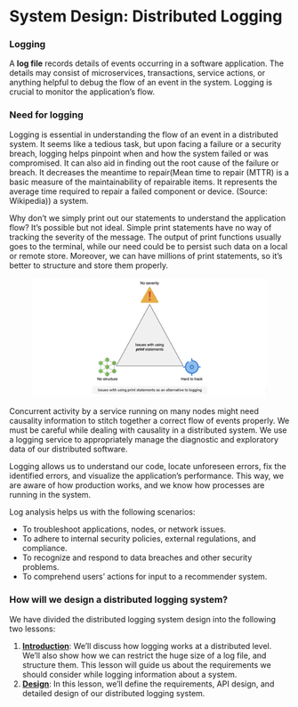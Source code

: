 # System Design: Distributed Logging

### Logging <a href="#logging" id="logging"></a>

A **log file** records details of events occurring in a software application. The details may consist of microservices, transactions, service actions, or anything helpful to debug the flow of an event in the system. Logging is crucial to monitor the application’s flow.

### Need for logging <a href="#need-for-logging-0" id="need-for-logging-0"></a>

Logging is essential in understanding the flow of an event in a distributed system. It seems like a tedious task, but upon facing a failure or a security breach, logging helps pinpoint when and how the system failed or was compromised. It can also aid in finding out the root cause of the failure or breach. It decreases the meantime to repair(Mean time to repair (MTTR) is a basic measure of the maintainability of repairable items. It represents the average time required to repair a failed component or device. (Source: Wikipedia)) a system.

Why don’t we simply print out our statements to understand the application flow? It’s possible but not ideal. Simple print statements have no way of tracking the severity of the message. The output of print functions usually goes to the terminal, while our need could be to persist such data on a local or remote store. Moreover, we can have millions of print statements, so it’s better to structure and store them properly.

<figure><img src="../.gitbook/assets/Screenshot 2023-09-03 at 2.32.19 AM.png" alt=""><figcaption></figcaption></figure>

Concurrent activity by a service running on many nodes might need causality information to stitch together a correct flow of events properly. We must be careful while dealing with causality in a distributed system. We use a logging service to appropriately manage the diagnostic and exploratory data of our distributed software.

Logging allows us to understand our code, locate unforeseen errors, fix the identified errors, and visualize the application’s performance. This way, we are aware of how production works, and we know how processes are running in the system.

Log analysis helps us with the following scenarios:

* To troubleshoot applications, nodes, or network issues.
* To adhere to internal security policies, external regulations, and compliance.
* To recognize and respond to data breaches and other security problems.
* To comprehend users’ actions for input to a recommender system.

### How will we design a distributed logging system? <a href="#how-will-we-design-a-distributed-logging-system-0" id="how-will-we-design-a-distributed-logging-system-0"></a>

We have divided the distributed logging system design into the following two lessons:

1. [**Introduction**](introduction-to-distributed-logging.md): We’ll discuss how logging works at a distributed level. We’ll also show how we can restrict the huge size of a log file, and structure them. This lesson will guide us about the requirements we should consider while logging information about a system.
2. [**Design**](design-of-a-distributed-logging-service.md): In this lesson, we’ll define the requirements, API design, and detailed design of our distributed logging system.
